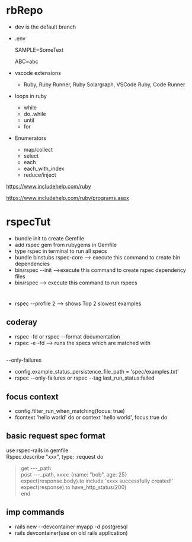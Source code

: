 # rbRepo

* dev is the default branch
* .env 

  SAMPLE=SomeText

  ABC=abc
* vscode extensions

  * Ruby, Ruby Runner, Ruby Solargraph, VSCode Ruby, Code Runner
* loops in ruby

  * while
  * do..while
  * until
  * for
* Enumerators

  * map/collect
  * select
  * each
  * each_with_index
  * reduce/inject

https://www.includehelp.com/ruby

https://www.includehelp.com/ruby/programs.aspx

# rspecTut
* bundle init to create Gemfile
* add rspec gem from rubygems in Gemfile
* type rspec in terminal to run all specs
* bundle binstubs rspec-core --> execute this command to create bin dependencies
* bin/rspec --init -->execute this command to create rspec dependency files
* bin/rspec --> execute this command to run rspecs

#
* rspec --profile 2 --> shows Top 2 slowest examples

## coderay
* rspec -fd or rspec --format documentation
* rspec -e <sample word here> -fd --> runs the specs which are matched with <sample word here>

##
--only-failures
* config.example_status_persistence_file_path = 'spec/examples.txt'
* rspec --only-failures or rspec --tag last_run_status:failed

## focus context
* config.filter_run_when_matching(focus: true)
* fcontext 'hello world' do or context 'hello world', focus:true do

## basic request spec format
use rspec-rails in gemfile\
Rspec.describe "xxx", type: :request do
> get ---_path\
> post ---_path, xxxx: {name: "bob", age: 25}\
> expect(response.body).to include 'xxxx successfully created!'\
> expect(response).to have_http_status(200)\
> end

## imp commands
* rails new --devcontainer myapp -d postgresql
* rails devcontainer(use on old rails application)
